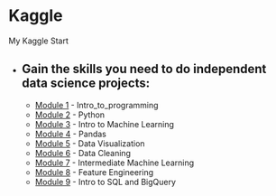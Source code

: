 # Kaggle
My Kaggle Start

- ## Gain the skills you need to do independent data science projects:
  - [Module 1](https://github.com/RuiFSP/Kaggle/tree/main/Intro_to_Programming) - Intro_to_programming        
  - [Module 2](https://github.com/RuiFSP/Kaggle/tree/main/Python) - Python 
  - [Module 3](https://github.com/RuiFSP/Kaggle/tree/main/Intro_to_Machine_Learning) - Intro to Machine Learning
  - [Module 4](https://github.com/RuiFSP/Kaggle/tree/main/Pandas) - Pandas
  - [Module 5](https://github.com/RuiFSP/Kaggle/tree/main/Data_Visualization) - Data Visualization
  - [Module 6](https://github.com/RuiFSP/Kaggle/tree/main/Data_Cleaning) - Data Cleaning
  - [Module 7](https://github.com/RuiFSP/Kaggle/tree/main/Intermediate_Machine_Learning) - Intermediate Machine Learning
  - [Module 8](https://github.com/RuiFSP/Kaggle/tree/main/Feature_Engineering) - Feature Engineering
  - [Module 9](https://github.com/RuiFSP/Kaggle/tree/main/Intro_to_SQL) - Intro to SQL and BigQuery